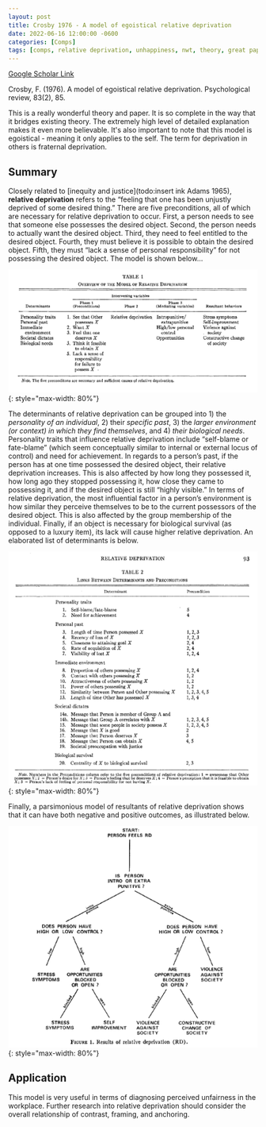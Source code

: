 ```yaml
---
layout: post
title: Crosby 1976 - A model of egoistical relative deprivation
date: 2022-06-16 12:00:00 -0600
categories: [Comps]
tags: [comps, relative deprivation, unhappiness, nwt, theory, great paper, injustice, justice, ability, fairness, referents, anchoring, framing, contrast]
---
```

[Google Scholar Link](https://scholar.google.com/scholar?hl=en&as_sdt=0%2C45&q=A+Model+of+Egoistical+Relative+Deprivation&btnG=)

Crosby, F. (1976). A model of egoistical relative deprivation. Psychological review, 83(2), 85.

This is a really wonderful theory and paper.  It is so complete in the way that it bridges existing theory.  The extremely high level of detailed explanation makes it even more believable.  It's also important to note that this model is egoistical - meaning it only applies to the self.  The term for deprivation in others is fraternal deprivation.

## Summary
Closely related to [inequity and justice](todo:insert ink Adams 1965), **relative deprivation** refers to the “feeling that one has been unjustly deprived of some desired thing.”  There are five preconditions, all of which are necessary for relative deprivation to occur.  First, a person needs to see that someone else possesses the desired object.  Second, the person needs to actually want the desired object.  Third, they need to feel entitled to the desired object.  Fourth, they must believe it is possible to obtain the desired object.  Fifth, they must “lack a sense of personal responsibility” for not possessing the desired object.  The model is shown below…

![Model of Relative Deprivation](/images/Crosby1976-RelativeDeprivationModel.png){: style="max-width: 80%"}

The determinants of relative deprivation can be grouped into 1) the _personality of an individual_, 2) their _specific past_, 3) the _larger environment (or context) in which they find themselves_, and 4) _their biological needs_.  Personality traits that influence relative deprivation include “self-blame or fate-blame” (which seem conceptually similar to internal or external locus of control) and need for achievement.  In regards to a person’s past, if the person has at one time possessed the desired object, their relative deprivation increases.  This is also affected by how long they possessed it, how long ago they stopped possessing it, how close they came to possessing it, and if the desired object is still “highly visible.”  In terms of relative deprivation, the most influential factor in a person’s environment is how similar they perceive themselves to be to the current possessors of the desired object.  This is also affected by the group membership of the individual.  Finally, if an object is necessary for biological survival (as opposed to a luxury item), its lack will cause higher relative deprivation.  An elaborated list of determinants is below.

![Determinants of Relative Deprivation](/images/Crosby1976-RelativeDeprivationDeterminants.png){: style="max-width: 80%"}

Finally, a parsimonious model of resultants of relative deprivation shows that it can have both negative and positive outcomes, as illustrated below.

![Resultants of Relative Deprivation](/images/Crosby1976-RelativeDeprivationResultants.png){: style="max-width: 80%"}

## Application
This model is very useful in terms of diagnosing perceived unfairness in the workplace.  Further research into relative deprivation should consider the overall relationship of contrast, framing, and anchoring.